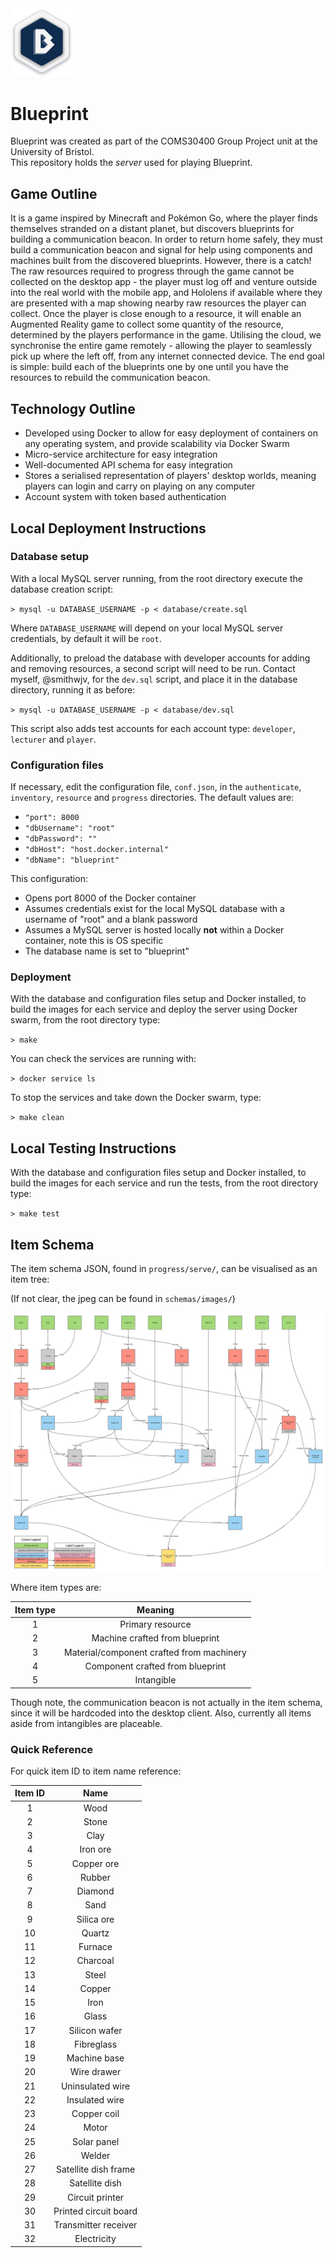 <img src="img/logo.png" width="100px">

# Blueprint

Blueprint was created as part of the COMS30400 Group Project unit at the University of Bristol.</br>
This repository holds the *server* used for playing Blueprint.

## Game Outline
It is a game inspired by Minecraft and Pokémon Go, where the player finds themselves stranded on a distant planet, but discovers blueprints for building a communication beacon. 
In order to return home safely, they must build a communication beacon and signal for help using components and machines built from the discovered blueprints. 
However, there is a catch! The raw resources required to progress through the game cannot be collected on the desktop app - the player must log off and venture outside into the real world with the mobile app, and Hololens if available where they are presented with a map showing nearby raw resources the player can collect. 
Once the player is close enough to a resource, it will enable an Augmented Reality game to collect some quantity of the resource, determined by the players performance in the game.
Utilising the cloud, we synchronise the entire game remotely - allowing the player to seamlessly pick up where the left off, from any internet connected device.
The end goal is simple: build each of the blueprints one by one until you have the resources to rebuild the communication beacon.

## Technology Outline
- Developed using Docker to allow for easy deployment of containers on any operating system, and provide scalability via Docker Swarm
- Micro-service architecture for easy integration
- Well-documented API schema for easy integration
- Stores a serialised representation of players' desktop worlds, meaning players can login and carry on playing on any computer
- Account system with token based authentication

## Local Deployment Instructions

### Database setup

With a local MySQL server running, from the root directory execute the database creation script:

`> mysql -u DATABASE_USERNAME -p < database/create.sql`

Where `DATABASE_USERNAME` will depend on your local MySQL server credentials, by default it will be `root`.

Additionally, to preload the database with developer accounts for adding and removing resources, a second script will need to be run. Contact myself, @smithwjv, for the `dev.sql` script, and place it in the database directory, running it as before:

`> mysql -u DATABASE_USERNAME -p < database/dev.sql`

This script also adds test accounts for each account type: `developer`, `lecturer` and `player`.

### Configuration files

If necessary, edit the configuration file, `conf.json`, in the `authenticate`, `inventory`, `resource` and `progress` directories. The default values are:

* `"port": 8000`
* `"dbUsername": "root"`
* `"dbPassword": ""`
* `"dbHost": "host.docker.internal"`
* `"dbName": "blueprint"`

This configuration:
* Opens port 8000 of the Docker container
* Assumes credentials exist for the local MySQL database with a username of "root" and a blank password
* Assumes a MySQL server is hosted locally **not** within a Docker container, note this is OS specific
* The database name is set to "blueprint"

### Deployment

With the database and configuration files setup and Docker installed, to build the images for each service and deploy the server using Docker swarm, from the root directory type:

`> make`

You can check the services are running with:

`> docker service ls`

To stop the services and take down the Docker swarm, type:

`> make clean`

## Local Testing Instructions

With the database and configuration files setup and Docker installed, to build the images for each service and run the tests, from the root directory type:

`> make test`

## Item Schema

The item schema JSON, found in `progress/serve/`, can be visualised as an item tree:

(If not clear, the jpeg can be found in `schemas/images/`)

![Item tree image has not loaded.](schemas/images/progression-tree.jpeg "Item tree")

Where item types are:

| Item type |                  Meaning                  |
|:---------:|:-----------------------------------------:|
|     1     | Primary resource                          |
|     2     | Machine crafted from blueprint            |
|     3     | Material/component crafted from machinery |
|     4     | Component crafted from blueprint          |
|     5     | Intangible                                |

Though note, the communication beacon is not actually in the item schema, since it will be hardcoded into the desktop client. Also, currently all items aside from intangibles are placeable.

### Quick Reference

For quick item ID to item name reference:

| Item ID |          Name         |
|:-------:|:---------------------:|
|    1    |          Wood         |
|    2    |         Stone         |
|    3    |          Clay         |
|    4    |        Iron ore       |
|    5    |       Copper ore      |
|    6    |         Rubber        |
|    7    |        Diamond        |
|    8    |          Sand         |
|    9    |       Silica ore      |
|    10   |         Quartz        |
|    11   |        Furnace        |
|    12   |        Charcoal       |
|    13   |         Steel         |
|    14   |         Copper        |
|    15   |          Iron         |
|    16   |         Glass         |
|    17   |     Silicon wafer     |
|    18   |       Fibreglass      |
|    19   |      Machine base     |
|    20   |      Wire drawer      |
|    21   |    Uninsulated wire   |
|    22   |     Insulated wire    |
|    23   |      Copper coil      |
|    24   |         Motor         |
|    25   |      Solar panel      |
|    26   |         Welder        |
|    27   |  Satellite dish frame |
|    28   |     Satellite dish    |
|    29   |    Circuit printer    |
|    30   | Printed circuit board |
|    31   |  Transmitter receiver |
|    32   |      Electricity      |
